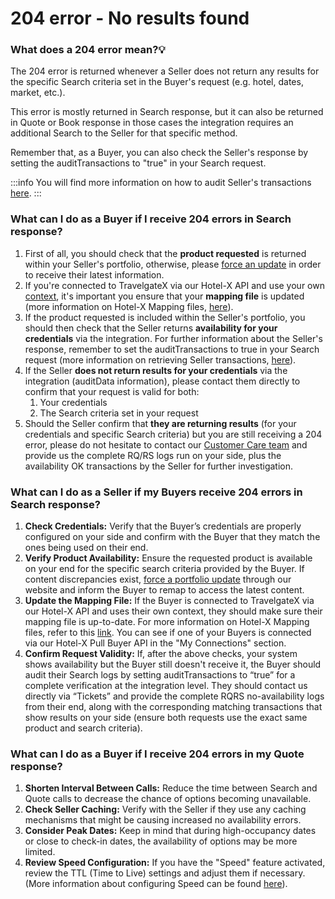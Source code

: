 ﻿---
sidebar_position: 9
---

# 204 error - No results found

### What does a 204 error mean?💡
The 204 error is returned whenever a Seller does not return any results for the specific Search criteria set in the Buyer's request (e.g. hotel, dates, market, etc.).

This error is mostly returned in Search response, but it can also be returned in Quote or Book response in those cases the integration requires an additional Search to the Seller for that specific method.

Remember that, as a Buyer, you can also check the Seller's response by setting the auditTransactions to "true" in your Search request.

:::info
You will find more information on how to audit Seller's transactions [here](/kb/apps/monitoring-apps/logging/how-can-i-download-search-logs).
:::

### What can I do as a Buyer if I receive 204 errors in Search response?
1. First of all, you should check that the **product requested** is returned within your Seller's portfolio, otherwise, please [force an update](/kb/connections/connections-content/how-to-check-my-connections-content#how-can-i-use-the-force-update-now-functionality) in order to receive their latest information.
1. If you're connected to TravelgateX via our Hotel-X API and use your own [context](/kb/our-products/are-you-a-buyer/getting-started-with-hotel-x-buyers-api/hotel-x-credentials), it's important you ensure that your **mapping file** is updated (more information on Hotel-X Mapping files, [here](/docs/apis/for-buyers/hotel-x-pull-buyers-api/plugins/overview)).
1. If the product requested is included within the Seller's portfolio, you should then check that the Seller returns **availability for your credentials** via the integration. For further information about the Seller's response, remember to set the auditTransactions to true in your Search request (more information on retrieving Seller transactions, [here](/kb/apps/monitoring-apps/logging/how-can-i-download-search-logs)).
1. If the Seller **does not return results for your credentials** via the integration (auditData information), please contact them directly to confirm that your request is valid for both:		
	1. Your credentials
	1. The Search criteria set in your request
1. Should the Seller confirm that **they are returning results** (for your credentials and specific Search criteria) but you are still receiving a 204 error, please do not hesitate to contact our [Customer Care team](https://app.travelgate.com/support) and provide us the complete RQ/RS logs run on your side, plus the availability OK transactions by the Seller for further investigation.

### What can I do as a Seller if my Buyers receive 204 errors in Search response?
1. **Check Credentials:** Verify that the Buyer’s credentials are properly configured on your side and confirm with the Buyer that they match the ones being used on their end.
2. **Verify Product Availability:** Ensure the requested product is available on your end for the specific search criteria provided by the Buyer. If content discrepancies exist, [force a portfolio update](/kb/connections/connections-content/how-to-check-my-connections-content#how-can-i-use-the-force-update-now-functionality) through our website and inform the Buyer to remap to access the latest content.
3. **Update the Mapping File:** If the Buyer is connected to TravelgateX via our Hotel-X API and uses their own context, they should make sure their mapping file is up-to-date. For more information on Hotel-X Mapping files, refer to this [link](https://docs.travelgate.com/docs/apis/for-buyers/hotel-x-pull-buyers-api/plugins/mapping). You can see if one of your Buyers is connected via our Hotel-X Pull Buyer API in the "My Connections" section.
4. **Confirm Request Validity:** If, after the above checks, your system shows availability but the Buyer still doesn't receive it, the Buyer should audit their Search logs by setting auditTransactions to “true” for a complete verification at the integration level. They should contact us directly via “Tickets” and provide the complete RQRS no-availability logs from their end, along with the corresponding matching transactions that show results on your side (ensure both requests use the exact same product and search criteria).

### What can I do as a Buyer if I receive 204 errors in my Quote response?
1. **Shorten Interval Between Calls:** Reduce the time between Search and Quote calls to decrease the chance of options becoming unavailable.
2. **Check Seller Caching:** Verify with the Seller if they use any caching mechanisms that might be causing increased no availability errors.
3. **Consider Peak Dates:** Keep in mind that during high-occupancy dates or close to check-in dates, the availability of options may be more limited.
4. **Review Speed Configuration:** If you have the "Speed" feature activated, review the TTL (Time to Live) settings and adjust them if necessary. (More information about configuring Speed can be found [here](/kb/apps/smart-traffic-apps/speed/speed-app#how-does-it-work%EF%B8%8F)).